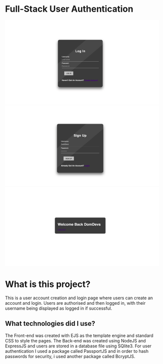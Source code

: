 # Full-Stack User Authentication

![login](/screenshots/login.png?raw=true "login page" )
![login](/screenshots/signup.png?raw=true "signup page" )
![login](/screenshots/successlogin.png?raw=true "successful login page" )


# What is this project?
This is a user account creation and login page where users can create an account and login. Users are authorised and 
then logged in, with their username being displayed as logged in if successful.

## What technologies did I use?
The Front-end was created with EJS as the template engine and standard CSS to style the pages. The Back-end was created
using NodeJS and ExpressJS and users are stored in a database file using SQlite3. For user authentication I used a package called PassportJS and in order to hash passwords
for security, i used another package called BcryptJS.

